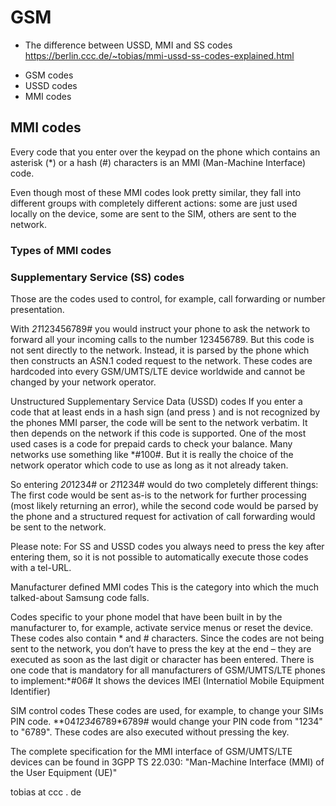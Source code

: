 # GSM

* The difference between USSD, MMI and SS codes
https://berlin.ccc.de/~tobias/mmi-ussd-ss-codes-explained.html

- GSM codes
- USSD codes
- MMI codes


## MMI codes

Every code that you enter over the keypad on the phone which contains an asterisk (*) or a hash (#) characters is an MMI (Man-Machine Interface) code.

Even though most of these MMI codes look pretty similar, they fall into different groups with completely different actions: some are just used locally on the device, some are sent to the SIM, others are sent to the network.

### Types of MMI codes

### Supplementary Service (SS) codes

Those are the codes used to control, for example, call forwarding or number presentation.

With *21*123456789# <SEND> you would instruct your phone to ask the network to forward all your incoming calls to the number 123456789. But this code is not sent directly to the network. Instead, it is parsed by the phone which then constructs an ASN.1 coded request to the network.
These codes are hardcoded into every GSM/UMTS/LTE device worldwide and cannot be changed by your network operator.

Unstructured Supplementary Service Data (USSD) codes
If you enter a code that at least ends in a hash sign (and press <SEND>) and is not recognized by the phones MMI parser, the code will be sent to the network verbatim. It then depends on the network if this code is supported. One of the most used cases is a code for prepaid cards to check your balance. Many networks use something like *#100#. But it is really the choice of the network operator which code to use as long as it not already taken.

So entering *20*1234# <SEND> or *21*1234# <SEND> would do two completely different things: The first code would be sent as-is to the network for further processing (most likely returning an error), while the second code would be parsed by the phone and a structured request for activation of call forwarding would be sent to the network.

Please note: For SS and USSD codes you always need to press the <SEND> key after entering them, so it is not possible to automatically execute those codes with a tel-URL.

Manufacturer defined MMI codes
This is the category into which the much talked-about Samsung code falls.

Codes specific to your phone model that have been built in by the manufacturer to, for example, activate service menus or reset the device. These codes also contain * and # characters. Since the codes are not being sent to the network, you don’t have to press the <SEND> key at the end – they are executed as soon as the last digit or character has been entered. There is one code that is mandatory for all manufacturers of GSM/UMTS/LTE phones to implement:*#06#
It shows the devices IMEI (Internatiol Mobile Equipment Identifier)

SIM control codes
These codes are used, for example, to change your SIMs PIN code.
**04*1234*6789*6789# would change your PIN code from "1234" to "6789".
These codes are also executed without pressing the <SEND> key.

The complete specification for the MMI interface of GSM/UMTS/LTE devices can be found in 3GPP TS 22.030: "Man-Machine Interface (MMI) of the User Equipment (UE)"


tobias at ccc . de
